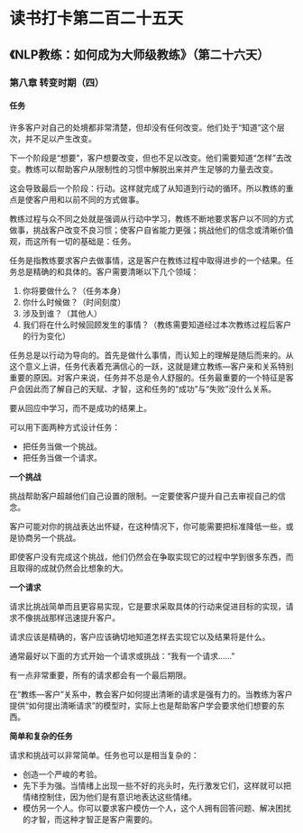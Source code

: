 读书打卡第二百二十五天
===

《NLP教练：如何成为大师级教练》（第二十六天）
---

### 第八章 转变时期（四）

#### 任务

许多客户对自己的处境都非常清楚，但却没有任何改变。他们处于“知道”这个层次，并不足以产生改变。

下一个阶段是“想要”，客户想要改变，但也不足以改变。他们需要知道“怎样”去改变。教练可以帮助客户从限制性的习惯中解脱出来并产生足够的力量去改变。

这会导致最后一个阶段：行动。这样就完成了从知道到行动的循环。所以教练的重点是使客户用和以前不同的方式做事。

教练过程与众不同之处就是强调从行动中学习，教练不断地要求客户以不同的方式做事，挑战客户改变不良习惯；使客户自省能力更强；挑战他们的信念或清晰价值观，而这所有一切的基础是：任务。

任务是指教练要求客户去做事情，这是客户在教练过程中取得进步的一个结果。任务总是精确的和具体的。客户需要清晰以下几个领域：
1. 你将要做什么？（任务本身）
2. 你什么时候做？（时间刻度）
3. 涉及到谁？（其他人）
4. 我们将在什么时候回顾发生的事情？（教练需要知道经过本次教练过程后客户的行为变化）

任务总是以行动为导向的。首先是做什么事情，而认知上的理解是随后而来的。从这个意义上讲，任务代表着充满信心的一跃，这就是建立教练—客户亲和关系特别重要的原因。对客户来说，任务并不总是令人舒服的。任务最重要的一个特征是客户会因此而了解自己的天赋、才智，这和任务的“成功”与“失败”没什么关系。

要从回应中学习，而不是成功的结果上。

可以用下面两种方式设计任务：
* 把任务当做一个挑战。
* 把任务当做一个请求。

**一个挑战**

挑战帮助客户超越他们自己设置的限制。一定要使客户提升自己去审视自己的信念。

客户可能对你的挑战表达出怀疑，在这种情况下，你可能需要把标准降低一些，或是协商另一个挑战。

即使客户没有完成这个挑战，他们仍然会在争取实现它的过程中学到很多东西，而且取得的成就仍然会比想象的大。

**一个请求**

请求比挑战简单而且更容易实现，它是要求采取具体的行动来促进目标的实现，请求不像挑战那样迅速提升客户。

请求应该是精确的，客户应该确切地知道怎样去实现它以及结果将是什么。

通常最好以下面的方式开始一个请求或挑战：“我有一个请求……”

有一点非常重要，所有的请求都会有一个最后期限。

在“教练—客户”关系中，教会客户如何提出清晰的请求是强有力的。当教练为客户提供“如何提出清晰请求”的模型时，实际上也是帮助客户学会要求他们想要的东西。

**简单和复杂的任务**

请求和挑战可以非常简单。任务也可以是相当复杂的：
* 创造一个严峻的考验。
* 先下手为强。当情绪上出现一些不好的兆头时，先行激发它们，这样就可以把情绪控制住，因为他们是有意识地表达这些情绪。
* 模仿另一个人。你可以要求客户模仿一个人，这个人拥有回答问题、解决困扰的才智，而这种才智正是客户需要的。